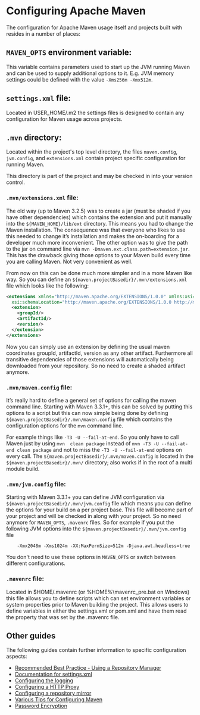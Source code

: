 # Configuring Apache Maven
<!--
Licensed to the Apache Software Foundation (ASF) under one
or more contributor license agreements.  See the NOTICE file
distributed with this work for additional information
regarding copyright ownership.  The ASF licenses this file
to you under the Apache License, Version 2.0 (the
"License"); you may not use this file except in compliance
with the License.  You may obtain a copy of the License at

    http://www.apache.org/licenses/LICENSE-2.0

Unless required by applicable law or agreed to in writing,
software distributed under the License is distributed on an
"AS IS" BASIS, WITHOUT WARRANTIES OR CONDITIONS OF ANY
KIND, either express or implied.  See the License for the
specific language governing permissions and limitations
under the License.
-->
The configuration for Apache Maven usage itself and projects built with resides 
in a number of places: 

## `MAVEN_OPTS` environment variable:

This variable contains parameters used to start up the JVM running Maven and
can be used to supply additional options to it. E.g. JVM memory
settings could be defined with the value `-Xms256m -Xmx512m`.

## `settings.xml` file:

Located in USER_HOME/.m2 the settings files is designed to contain any
configuration for Maven usage across projects.

## `.mvn` directory:

Located within the project's top level directory, the files `maven.config`, `jvm.config`, and `extensions.xml`
contain project specific configuration for running Maven.

This directory is part of the project and may be checked in into your version control.

### `.mvn/extensions.xml` file:

The old way (up to Maven 3.2.5) was to create a jar (must be shaded if you have other dependencies) which contains the extension and put 
it manually into the `${MAVEN_HOME}/lib/ext` directory. This means you had to change the Maven installation. The consequence was that everyone
who likes to use this needed to change it’s installation and makes the on-boarding for a developer much more inconvenient. The other 
option was to give the path to the jar on command line via `mvn -Dmaven.ext.class.path=extension.jar`. This has the drawback giving those 
options to your Maven build every time you are calling Maven. Not very convenient as well.

From now on this can be done much more simpler and in a more Maven like way. So you can define an `${maven.projectBasedir}/.mvn/extensions.xml` file which looks like the following:

```xml
<extensions xmlns="http://maven.apache.org/EXTENSIONS/1.0.0" xmlns:xsi="http://www.w3.org/2001/XMLSchema-instance"
  xsi:schemaLocation="http://maven.apache.org/EXTENSIONS/1.0.0 http://maven.apache.org/xsd/core-extensions-1.0.0.xsd">
  <extension>
    <groupId/>
    <artifactId/>
    <version/>
  </extension>
</extensions>
```

Now you can simply use an extension by defining the usual maven coordinates groupId, artifactId, version as any other artifact. Furthermore all transitive dependencies of those extensions will automatically being downloaded from your repository. So no need to create a shaded artifact anymore.

### `.mvn/maven.config` file:

It’s really hard to define a general set of options for calling the maven command line. Starting with Maven 3.3.1+, this can be solved by 
putting this 
options to a script but this can now simple being done by defining `${maven.projectBasedir}/.mvn/maven.config` file which contains the 
configuration options for the `mvn` command line. 

For example things like `-T3 -U --fail-at-end`. So you only have to call Maven just by using `mvn 
clean package` instead of `mvn -T3 -U --fail-at-end clean package` and not to miss the `-T3 -U --fail-at-end` options on every call. The 
`${maven.projectBasedir}/.mvn/maven.config` is located in the `${maven.projectBasedir}/.mvn/` directory; also works if in the root of a multi module build.

### `.mvn/jvm.config` file:

Starting with Maven 3.3.1+ you can define JVM configuration via `${maven.projectBasedir}/.mvn/jvm.config` file which means you can define the options for your build on a per project base. This file will become part of your project and will be checked in along with your project. So no need anymore for `MAVEN_OPTS`, `.mavenrc` files. So for example if you put the following JVM options into the `${maven.projectBasedir}/.mvn/jvm.config` file

        -Xmx2048m -Xms1024m -XX:MaxPermSize=512m -Djava.awt.headless=true

You don't need to use these options in `MAVEN_OPTS` or switch between different configurations.


### `.mavenrc` file:

Located in $HOME/.mavenrc (or %HOME%\mavenrc_pre.bat on Windows) this file allows you to define scripts which can set environment variables or system properties prior to Maven building the project. This allows users to define variables in either the settings.xml or pom.xml and have them read the property that was set by the .mavenrc file.


## Other guides

The following guides contain further information to specific configuration aspects:

* [Recommended Best Practice - Using a Repository Manager](./repository-management.html)
* [Documentation for settings.xml](./settings.html)
* [Configuring the logging](./maven-logging.html)
* [Configuring a HTTP Proxy](./guides/mini/guide-proxies.html)
* [Configuring a repository mirror](./guides/mini/guide-mirror-settings.html)
* [Various Tips for Configuring Maven](./guides/mini/guide-configuring-maven.html)
* [Password Encryption](./guides/mini/guide-encryption.html)
